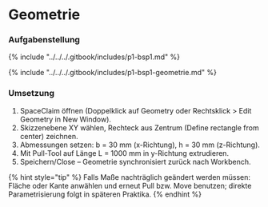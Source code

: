 # Geometrie

### Aufgabenstellung

{% include "../../../.gitbook/includes/p1-bsp1.md" %}

{% include "../../../.gitbook/includes/p1-bsp1-geometrie.md" %}

### Umsetzung

1. SpaceClaim öffnen (Doppelklick auf Geometry oder Rechtsklick > Edit Geometry in New Window).
2. Skizzenebene XY wählen, Rechteck aus Zentrum (Define rectangle from center) zeichnen.
3. Abmessungen setzen: b = 30 mm (x-Richtung), h = 30 mm (z-Richtung).
4. Mit Pull-Tool auf Länge L = 1000 mm in y-Richtung extrudieren.
5. Speichern/Close – Geometrie synchronisiert zurück nach Workbench.

{% hint style="tip" %}
Falls Maße nachträglich geändert werden müssen: Fläche oder Kante anwählen und erneut Pull bzw. Move benutzen; direkte Parametrisierung folgt in späteren Praktika.
{% endhint %}
